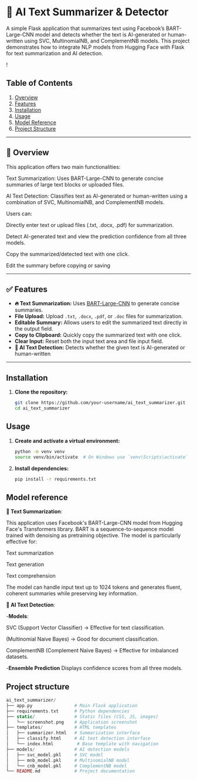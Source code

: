 # 📝 AI Text Summarizer & Detector

A simple Flask application that summarizes text using Facebook’s BART-Large-CNN model and detects whether the text is AI-generated or human-written using SVC, MultinomialNB, and ComplementNB models. This project demonstrates how to integrate NLP models from Hugging Face with Flask for text summarization and AI detection.

!

## Table of Contents
1. [Overview](#overview)  
2. [Features](#features)  
3. [Installation](#installation)  
4. [Usage](#usage)  
5. [Model Reference](#model-reference)  
6. [Project Structure](#project-structure)  


---

## 🌟 Overview
This application offers two main functionalities:

Text Summarization: Uses BART-Large-CNN to generate concise summaries of large text blocks or uploaded files.

AI Text Detection: Classifies text as AI-generated or human-written using a combination of SVC, MultinomialNB, and ComplementNB models.

Users can:

Directly enter text or upload files (.txt, .docx, .pdf) for summarization.

Detect AI-generated text and view the prediction confidence from all three models.

Copy the summarized/detected text with one click.

Edit the summary before copying or saving

---

## ✅ Features
- **🔥 Text Summarization:** Uses [BART-Large-CNN](https://huggingface.co/facebook/bart-large-cnn) to generate concise summaries.
- **File Upload:** Upload `.txt`, `.docx`, `.pdf`, or `.doc` files for summarization.
- **Editable Summary:** Allows users to edit the summarized text directly in the output field.
- **Copy to Clipboard:** Quickly copy the summarized text with one click.
- **Clear Input:** Reset both the input text area and file input field.
- **🤖 AI Text Detection:** Detects whether the given text is AI-generated or human-written

---

## Installation
1. **Clone the repository:**
   ```bash
   git clone https://github.com/your-username/ai_text_summarizer.git
   cd ai_text_summarizer

## Usage
1. **Create and activate a virtual environment:**
   ```bash
   python -m venv venv
   source venv/bin/activate  # On Windows use `venv\Scripts\activate`

2. **Install dependencies:**
   ```bash
   pip install -r requirements.txt


## Model reference
 **📝 Text Summarization**:
 
  This application uses Facebook's BART-Large-CNN model from Hugging Face's Transformers library. BART is a sequence-to-sequence model trained with denoising as 
  pretraining objective. The model is particularly effective for:

  Text summarization

  Text generation

  Text comprehension

The model can handle input text up to 1024 tokens and generates fluent, coherent summaries while preserving key information.

**🤖 AI Text Detection**:

 -**Models**:

   SVC (Support Vector Classifier) → Effective for text classification.

   (Multinomial Naive Bayes) → Good for document classification.

   ComplementNB (Complement Naive Bayes) → Effective for imbalanced datasets.

  -**Ensemble Prediction** Displays confidence scores from all three models.

## Project structure

```php
ai_text_summarizer/
├── app.py                # Main Flask application
├── requirements.txt      # Python dependencies
├── static/               # Static files (CSS, JS, images)
│   └── screenshot.png    # Application screenshot
├── templates/            # HTML templates
│   ├── summarizer.html   # Summarization interface
│   ├── classify.html     # AI text detection interface
│   └── index.html         # Base template with navigation
├── models/               # AI detection models
│   ├── svc_model.pkl     # SVC model
│   ├── mnb_model.pkl     # MultinomialNB model
│   └── cnb_model.pkl     # ComplementNB model
└── README.md             # Project documentation





